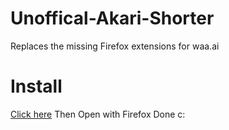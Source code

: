 Unoffical-Akari-Shorter
=======================

Replaces the missing Firefox extensions for waa.ai

Install
=======
[Click here](http://waa.ai/44cI)
Then Open with Firefox
Done c:
